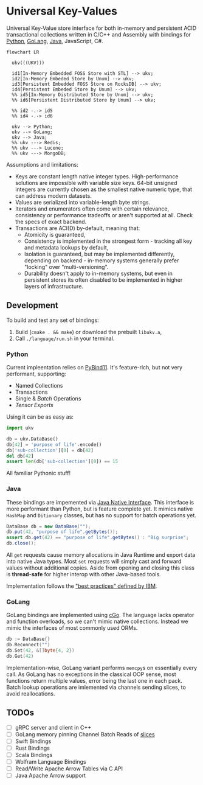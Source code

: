 # Universal Key-Values

Universal Key-Value store interface for both in-memory and persistent ACID transactional collections written in C/C++ and Assembly with bindings for [Python](#python), [GoLang](#golang), [Java](#java), JavaScript, C#.

```mermaid
flowchart LR
  
  ukv(((UKV)))

  id1[In-Memory Embedded FOSS Store with STL] --> ukv;
  id2[In-Memory Embeded Store by Unum] --> ukv;
  id3[Persistent Embedded FOSS Store on RocksDB] --> ukv;
  id4[Persistent Embeded Store by Unum] --> ukv;
  %% id5[In-Memory Distributed Store by Unum] --> ukv;
  %% id6[Persistent Distributed Store by Unum] --> ukv;
  
  %% id2 -.-> id5 
  %% id4 -.-> id6 
  
  ukv --> Python;
  ukv --> GoLang;
  ukv --> Java;
  %% ukv ---> Redis;
  %% ukv ---> Lucene;
  %% ukv ---> MongoDB;
```

Assumptions and limitations:

* Keys are constant length native integer types. High-performance solutions are impossible with variable size keys. 64-bit unsigned integers are currently chosen as the smallest native numeric type, that can address modern datasets.
* Values are serialized into variable-length byte strings.
* Iterators and enumerators often come with certain relevance, consistency or performance tradeoffs or aren't supported at all. Check the specs of exact backend.
* Transactions are ACI(D) by-default, meaning that:
  * Atomicity is guaranteed,
  * Consistency is implemented in the strongest form - tracking all key and metadata lookups by default,
  * Isolation is guaranteed, but may be implemented differently, depending on backend - in-memory systems generally prefer "locking" over "multi-versioning".
  * Durability doesn't apply to in-memory systems, but even in persistent stores its often disabled to be implemented in higher layers of infrastructure.

## Development

To build and test any set of bindings:

1. Build (`cmake . && make`) or download the prebuilt `libukv.a`,
2. Call `./language/run.sh` in your terminal.

### Python

Current impleentation relies on [PyBind11](https://github.com/pybind/pybind11).
It's feature-rich, but not very performant, supporting:

* Named Collections
* Transactions
* Single & *Batch* Operations
* *Tensor Exports*

Using it can be as easy as:

```python
import ukv

db = ukv.DataBase()
db[42] = 'purpose of life'.encode()
db['sub-collection'][0] = db[42]
del db[42]
assert len(db['sub-collection'][0]) == 15
```

All familiar Pythonic stuff!

### Java

These bindings are impemented via [Java Native Interface](https://docs.oracle.com/javase/8/docs/technotes/guides/jni/spec/jniTOC.html).
This interface is more performant than Python, but is feature complete yet.
It mimics native `HashMap` and `Ditionary` classes, but has no support for batch operations yet.

```java
DataBase db = new DataBase("");
db.put(42, "purpose of life".getBytes());
assert db.get(42) == "purpose of life".getBytes() : "Big surprise";
db.close();
```

All `get` requests cause memory allocations in Java Runtime and export data into native Java types.
Most `set` requests will simply cast and forward values without additional copies.
Aside from opening and closing this class is **thread-safe** for higher interop with other Java-based tools.

Implementation follows the ["best practices" defined by IBM](https://developer.ibm.com/articles/j-jni/).

### GoLang

GoLang bindings are implemented using [cGo](https://pkg.go.dev/cmd/cgo).
The language lacks operator and function overloads, so we can't mimic native collections.
Instead we mimic the interfaces of most commonly used ORMs.

```go
db := DataBase{}
db.Reconnect("")
db.Set(42, &[]byte{4, 2})
db.Get(42)
```

Implementation-wise, GoLang variant performs `memcpy`s on essentially every call.
As GoLang has no exceptions in the classical OOP sense, most functions return multiple values, error being the last one in each pack.
Batch lookup operations are imlemented via channels sending slices, to avoid reallocations.

## TODOs

* [ ] gRPC server and client in C++
* [ ] GoLang memory pinning Channel Batch Reads of [slices](https://stackoverflow.com/a/36546929)
* [ ] Swift Bindings
* [ ] Rust Bindings
* [ ] Scala Bindings
* [ ] Wolfram Language Bindings
* [ ] Read/Write Apache Arrow Tables via C API
* [ ] Java Apache Arrow support
